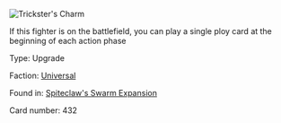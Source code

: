
![Trickster's Charm](https://warhammerunderworlds.com/wp-content/uploads/sites/6/2018/02/432_ENG.png)

If this fighter is on the battlefield, you can play a single ploy card at the beginning of each action phase

Type: Upgrade

Faction: [Universal](/factions/universal.md)

Found in: [Spiteclaw's Swarm Expansion](/locations/spiteclaws-swarm-expansion.md)

Card number: 432
